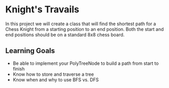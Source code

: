 # Knight's Travails

In this project we will create a class that will find the shortest path for a Chess Knight from a starting position to an end position. Both the start and end positions should be on a standard 8x8 chess board.

## Learning Goals

- Be able to implement your PolyTreeNode to build a path from start to finish
- Know how to store and traverse a tree
- Know when and why to use BFS vs. DFS